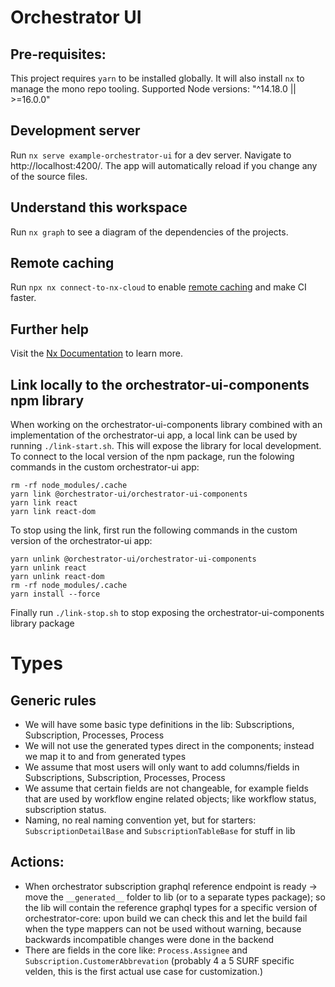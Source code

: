 # Orchestrator UI

## Pre-requisites:

This project requires `yarn` to be installed globally. It will also install `nx` to manage the mono repo tooling.
Supported Node versions: "^14.18.0 || >=16.0.0"

## Development server

Run `nx serve example-orchestrator-ui` for a dev server. Navigate to http://localhost:4200/. The app will automatically reload if you change any of the source files.

## Understand this workspace

Run `nx graph` to see a diagram of the dependencies of the projects.

## Remote caching

Run `npx nx connect-to-nx-cloud` to enable [remote caching](https://nx.app) and make CI faster.

## Further help

Visit the [Nx Documentation](https://nx.dev) to learn more.

## Link locally to the orchestrator-ui-components npm library

When working on the orchestrator-ui-components library combined with an implementation of the orchestrator-ui app, a local link can be used by running `./link-start.sh`. This will expose the library for local development. To connect to the local version of the npm package, run the folowing commands in the custom orchestrator-ui app:

```shell
rm -rf node_modules/.cache
yarn link @orchestrator-ui/orchestrator-ui-components
yarn link react
yarn link react-dom
```

To stop using the link, first run the following commands in the custom version of the orchestrator-ui app:

```shell
yarn unlink @orchestrator-ui/orchestrator-ui-components
yarn unlink react
yarn unlink react-dom
rm -rf node_modules/.cache
yarn install --force
```

Finally run `./link-stop.sh` to stop exposing the orchestrator-ui-components library package

# Types

## Generic rules

-   We will have some basic type definitions in the lib: Subscriptions, Subscription, Processes, Process
-   We will not use the generated types direct in the components; instead we map it to and from generated types
-   We assume that most users will only want to add columns/fields in Subscriptions, Subscription, Processes, Process
-   We assume that certain fields are not changeable, for example fields that are used by workflow engine related objects;
    like workflow status, subscription status.
-   Naming, no real naming convention yet, but for starters: `SubscriptionDetailBase` and `SubscriptionTableBase` for
    stuff in lib

## Actions:

-   When orchestrator subscription graphql reference endpoint is ready -> move the `__generated__` folder to lib (or to a
    separate types package); so the lib will contain the reference graphql types for a specific version of
    orchestrator-core: upon build we can check this and let the build fail when the type mappers can not be used without
    warning, because backwards incompatible changes were done in the backend
-   There are fields in the core like: `Process.Assignee` and `Subscription.CustomerAbbrevation` (probably 4 a 5 SURF
    specific velden, this is the first actual use case for customization.)
